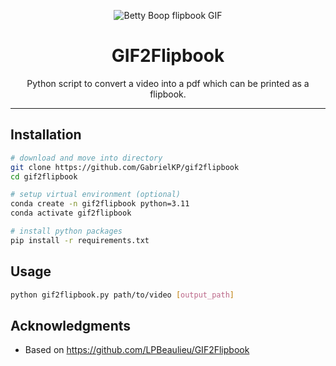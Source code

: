 <p align="center">
  <img src="https://github.com/LPBeaulieu/GIF2Flipbook/blob/main/BettyBoopDemo.gif" alt="Betty Boop flipbook GIF" />
</p>
<h1 align="center">GIF2Flipbook</h1>
<div align="center">
Python script to convert a video into a pdf which can be printed as a flipbook.
</div>

---

## Installation

```sh
# download and move into directory
git clone https://github.com/GabrielKP/gif2flipbook
cd gif2flipbook

# setup virtual environment (optional)
conda create -n gif2flipbook python=3.11
conda activate gif2flipbook

# install python packages
pip install -r requirements.txt
```

## Usage

```sh
python gif2flipbook.py path/to/video [output_path]
```

## Acknowledgments

- Based on https://github.com/LPBeaulieu/GIF2Flipbook
